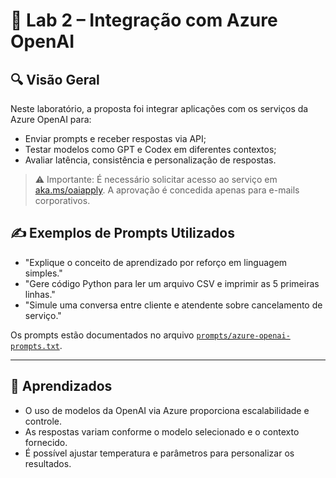 # 🧪 Lab 2 – Integração com Azure OpenAI

## 🔍 Visão Geral

Neste laboratório, a proposta foi integrar aplicações com os serviços da Azure OpenAI para:

* Enviar prompts e receber respostas via API;
* Testar modelos como GPT e Codex em diferentes contextos;
* Avaliar latência, consistência e personalização de respostas.

> ⚠️ Importante: É necessário solicitar acesso ao serviço em [aka.ms/oaiapply](https://aka.ms/oaiapply). A aprovação é concedida apenas para e-mails corporativos.

## ✍️ Exemplos de Prompts Utilizados

* "Explique o conceito de aprendizado por reforço em linguagem simples."
* "Gere código Python para ler um arquivo CSV e imprimir as 5 primeiras linhas."
* "Simule uma conversa entre cliente e atendente sobre cancelamento de serviço."

Os prompts estão documentados no arquivo [`prompts/azure-openai-prompts.txt`](prompts/azure-openai-prompts.txt).

---
## 🧠 Aprendizados

* O uso de modelos da OpenAI via Azure proporciona escalabilidade e controle.
* As respostas variam conforme o modelo selecionado e o contexto fornecido.
* É possível ajustar temperatura e parâmetros para personalizar os resultados.

